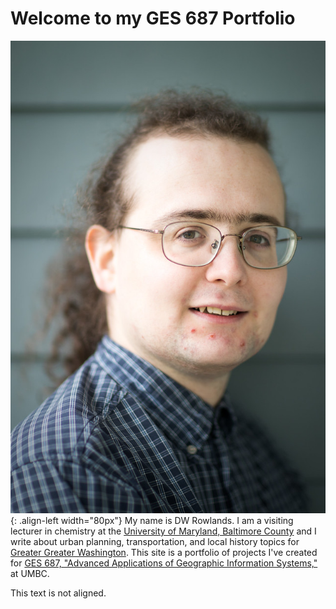 <style type="text/css">
.align-left {
  display: block;
  margin-left: auto;
  margin-right: 20px;
  float: left;
}
</style>

# Welcome to my GES 687 Portfolio

![left-aligned-image](DWRowlands-Headshot.jpg){: .align-left width="80px"}
My name is DW Rowlands.  I am a visiting lecturer in chemistry at the [University of Maryland, Baltimore County](https://www.umbc.edu) and I write about urban planning, transportation, and local history topics for [Greater Greater Washington](https://ggwash.org/drowlands).  This site is a portfolio of projects I've created for [GES 687, "Advanced Applications of Geographic Information Systems,"](http://catalog.umbc.edu/preview_course_nopop.php?catoid=17&coid=51285) at UMBC. 

This text is not aligned.




